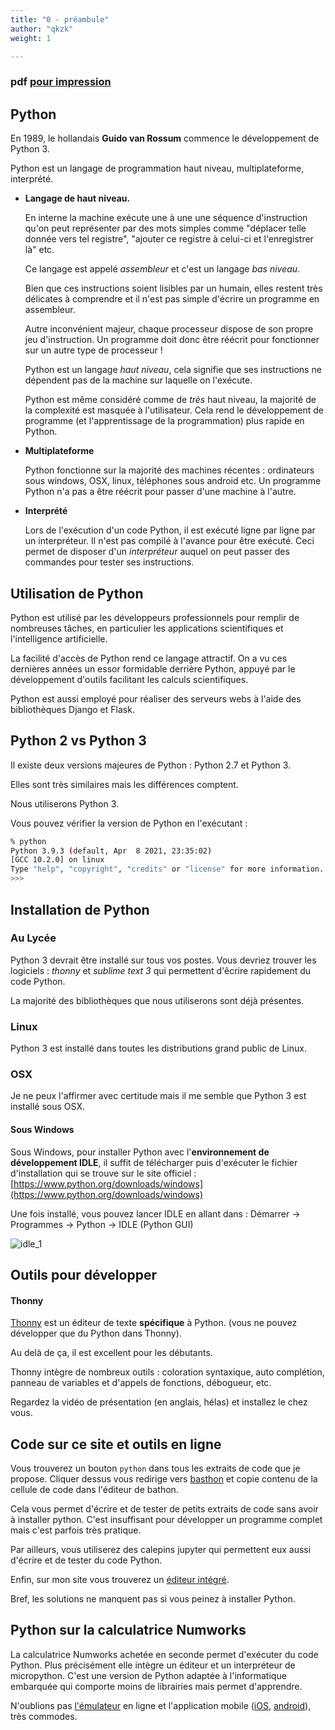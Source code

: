 ```yaml
---
title: "0 - préambule"
author: "qkzk"
weight: 1

---
```


### pdf [pour impression](./preambule.pdf)


## Python

En 1989, le hollandais **Guido van Rossum** commence le développement de Python 3.

Python est un langage de programmation haut niveau, multiplateforme, interprété.

* **Langage de haut niveau.**

    En interne la machine exécute une à une une séquence d'instruction qu'on peut
    représenter par des mots simples comme "déplacer telle donnée vers tel registre",
    "ajouter ce registre à celui-ci et l'enregistrer là" etc.

    Ce langage est appelé _assembleur_ et c'est un langage _bas niveau_.

    Bien que ces instructions soient lisibles par un humain, elles restent très
    délicates à comprendre et il n'est pas simple d'écrire un programme en
    assembleur.

    Autre inconvénient majeur, chaque processeur dispose de son propre jeu
    d'instruction. Un programme doit donc être réécrit pour fonctionner sur
    un autre type de processeur !

    Python est un langage _haut niveau_, cela signifie que ses instructions
    ne dépendent pas de la machine sur laquelle on l'exécute.

    Python est même considéré comme de _très_ haut niveau, la majorité
    de la complexité est masquée à l'utilisateur. Cela rend le développement
    de programme (et l'apprentissage de la programmation) plus rapide en Python.

* **Multiplateforme**

    Python fonctionne sur la majorité des machines récentes : ordinateurs
    sous windows, OSX, linux, téléphones sous android etc. Un programme Python
    n'a pas a être réécrit pour passer d'une machine à l'autre.

* **Interprété**

    Lors de l'exécution d'un code Python, il est exécuté ligne par ligne
    par un interpréteur. Il n'est pas compilé à l'avance pour être exécuté.
    Ceci permet de disposer d'un _interpréteur_ auquel on peut passer
    des commandes pour tester ses instructions.

## Utilisation de Python

Python est utilisé par les développeurs professionnels pour remplir de nombreuses
tâches, en particulier les applications scientifiques et l'intelligence 
artificielle.

La facilité d'accès de Python rend ce langage attractif. On a vu ces dernières
années un essor formidable derrière Python, appuyé par le développement
d'outils facilitant les calculs scientifiques.

Python est aussi employé pour réaliser des serveurs webs à l'aide des bibliothèques
Django et Flask.


## Python 2 vs Python 3

Il existe deux versions majeures de Python : Python 2.7 et
Python 3.

Elles sont très similaires mais les différences comptent.

Nous utiliserons Python 3. 

Vous pouvez vérifier la version de Python en l'exécutant :

```bash
% python
Python 3.9.3 (default, Apr  8 2021, 23:35:02)
[GCC 10.2.0] on linux
Type "help", "copyright", "credits" or "license" for more information.
>>>
```


## Installation de Python

### Au Lycée

Python 3 devrait être installé sur tous vos postes. Vous devriez trouver les
logiciels : _thonny_ et _sublime text 3_ qui permettent d'êcrire rapidement du
code Python.

La majorité des bibliothèques que nous utiliserons sont déjà présentes.

### Linux

Python 3 est installé dans toutes les distributions grand public de Linux.

### OSX

Je ne peux l'affirmer avec certitude mais il me semble que Python 3 est
installé sous OSX.

#### Sous Windows

Sous Windows, pour installer Python avec l'**environnement de développement
IDLE**, il suffit de télécharger puis d'exécuter le fichier d'installation qui
se trouve sur le site officiel :
[https://www.python.org/downloads/windows](https://www.python.org/downloads/windows)

Une fois installé, vous pouvez lancer IDLE en allant dans :
Démarrer → Programmes → Python → IDLE (Python GUI)

![idle_1](/uploads/uploads/2017/04/idle_1.png)

## Outils pour développer


#### Thonny

[Thonny](https://thonny.org/) est un éditeur de texte **spécifique** à Python.
(vous ne pouvez développer que du Python dans Thonny).

Au delà de ça, il est excellent pour les débutants.

Thonny intègre de nombreux outils : coloration syntaxique, auto complétion,
panneau de variables et d'appels de fonctions, débogueur, etc.

Regardez la vidéo de présentation (en anglais, hélas) et installez le chez vous.

## Code sur ce site et outils en ligne

Vous trouverez un bouton `python` dans tous les extraits de code que je propose.
Cliquer dessus vous redirige vers [basthon](https://console.basthon.fr/)
et copie contenu de la cellule de code dans l'éditeur de bathon.

Cela vous permet d'écrire et de tester de petits extraits de code sans avoir
à installer python. C'est insuffisant pour développer un programme complet
mais c'est parfois très pratique.

Par ailleurs, vous utiliserez des calepins jupyter qui permettent eux aussi
d'écrire et de tester du code Python.

Enfin, sur mon site vous trouverez un [éditeur intégré](https://qkzk.xyz/python/).

Bref, les solutions ne manquent pas si vous peinez à installer Python.

## Python sur la calculatrice Numworks

La calculatrice Numworks achetée en seconde permet d'exécuter du code Python.
Plus précisément elle intègre un éditeur et un interpréteur de micropython.
C'est une version de Python adaptée à l'informatique embarquée qui comporte
moins de librairies mais permet d'apprendre.

N'oublions pas [l'émulateur](https://www.numworks.com/fr/simulateur/) en ligne
et l'application mobile ([iOS](https://apps.apple.com/fr/app/calculatrice-numworks/id1456585807), [android](https://play.google.com/store/apps/details?id=com.numworks.calculator&hl=fr&gl=US)), très commodes.


